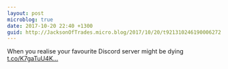 ```yaml
---
layout: post
microblog: true
date: 2017-10-20 22:40 +1300
guid: http://JacksonOfTrades.micro.blog/2017/10/20/t921310246190006272.html
---
```

When you realise your favourite Discord server might be dying [t.co/K7gaTuU4K...](https://t.co/K7gaTuU4KQ)
